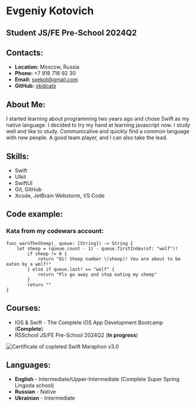 # Evgeniy Kotovich

## Student JS/FE Pre-School 2024Q2

## Сontacts:

- **Location:** Moscow, Russia
- **Phone:** +7 916 716 92 30
- **Email:** sxekot@gmail.com
- **GitHub:** [xkidcatx](https://github.com/xkidcatx)

## About Me:
I started learning about programming two years ago and chose Swift as my native language.
I decided to try my hand at learning javascript now. I study well and like to study.
Сommunicative and quickly find a common language with new people. A good team player, and I can also take the lead.

## Skills:
- Swift
- UIkit
- SwiftUI
- Git, GitHub
- Xcode, JetBrain Webstorm, VS Code

## Code example:

### Kata from my codewars account:

```
func warnTheSheep(_ queue: [String]) -> String {
    let sheep = (queue.count - 1) - queue.firstIndex(of: "wolf")!
        if sheep != 0 {
            return "Oi! Sheep number \(sheep)! You are about to be eaten by a wolf!"
        } else if queue.last! == "wolf" {
            return "Pls go away and stop eating my sheep"
        }
        return ""
}
```

## Courses:
+ IOS & Swift - The Complete iOS App Development Bootcamp (**Complete**)
+ RSSchool JS/FE Pre-School 2024Q2 (**In progress**)

![Certificate of copleted Swift Maraphon v3.0](https://user-images.githubusercontent.com/100476727/184662766-0d56930b-1238-45ec-aaa3-74e3cce3ec3b.png)

## Languages:

- **English** - Intermediate/Upper-Intermediate (Complete Super Spring Lingoda school)
- **Russian** - Native
- **Ukrainian** - Intermediate